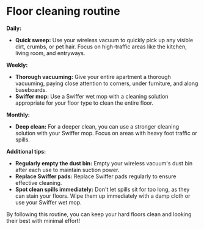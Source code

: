 # Floor cleaning routine

**Daily:**

* **Quick sweep:** Use your wireless vacuum to quickly pick up any visible dirt, crumbs, or pet hair. Focus on high-traffic areas like the kitchen, living room, and entryways.

**Weekly:**

* **Thorough vacuuming:** Give your entire apartment a thorough vacuuming, paying close attention to corners, under furniture, and along baseboards.
* **Swiffer mop:** Use a Swiffer wet mop with a cleaning solution appropriate for your floor type to clean the entire floor.

**Monthly:**

* **Deep clean:** For a deeper clean, you can use a stronger cleaning solution with your Swiffer mop. Focus on areas with heavy foot traffic or spills.

**Additional tips:**

* **Regularly empty the dust bin:** Empty your wireless vacuum's dust bin after each use to maintain suction power.
* **Replace Swiffer pads:** Replace Swiffer pads regularly to ensure effective cleaning.
* **Spot clean spills immediately:** Don't let spills sit for too long, as they can stain your floors. Wipe them up immediately with a damp cloth or use your Swiffer wet mop.

By following this routine, you can keep your hard floors clean and looking their best with minimal effort!
